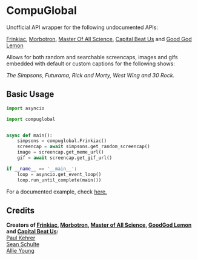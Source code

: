 # CompuGlobal
Unofficial API wrapper for the following undocumented APIs:

[Frinkiac](https://frinkiac.com), [Morbotron](https://morbotron.com), [Master Of All Science](https://masterofallscience.com), 
[Capital Beat Us](https://capitalbeat.us) and [Good God Lemon](https://goodgodlemon.com)

Allows for both random and searchable screencaps, images and gifs embedded with default or custom captions for the following shows:

*The Simpsons, Futurama, Rick and Morty, West Wing and 30 Rock.*

## Basic Usage
```py
import asyncio

import compuglobal


async def main():
    simpsons = compuglobal.Frinkiac()
    screencap = await simpsons.get_random_screencap()
    image = screencap.get_meme_url()
    gif = await screencap.get_gif_url()

if __name__ == '__main__':
    loop = asyncio.get_event_loop()
    loop.run_until_complete(main())
```

For a documented example, check [here.](https://github.com/MitchellAW/CompuGlobal/tree/master/examples)


## Credits
**Creators of [Frinkiac](https://frinkiac.com/), [Morbotron](https://morbotron.com/), 
[Master of All Science](https://masterofallscience.com/), [GoodGod Lemon](https://goodgodlemon.com/) and 
[Capital Beat Us](https://capitalbeat.us/):**  
[Paul Kehrer](https://twitter.com/reaperhulk)  
[Sean Schulte](https://twitter.com/sirsean)  
[Allie Young](https://twitter.com/seriousallie)  
